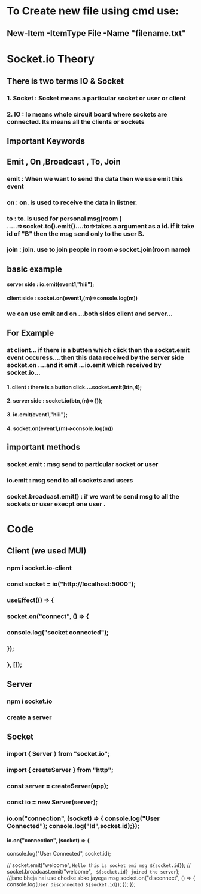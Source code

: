 # To Create new file using cmd use:

## New-Item -ItemType File -Name "filename.txt"

# Socket.io Theory

## There is two terms IO & Socket

### 1. Socket : Socket means a particular socket or user or client

### 2. IO : Io means whole circuit board where sockets are connected. Its means all the clients or sockets

## Important Keywords

## Emit , On ,Broadcast , To, Join

### emit : When we want to send the data then we use emit this event

### on : on. is used to receive the data in listner.

### to : to. is used for personal msg(room ) .....=>socket.to().emit()....to=>takes a argument as a id. if it take id of "B" then the msg send only to the user B.

### join : join. use to join people in room=>socket.join(room name)

## basic example

#### server side : io.emit(event1,"hiii");

#### client side : socket.on(event1,(m)=>console.log(m))

### we can use emit and on ...both sides client and server...

## For Example

### at client... if there is a butten which click then the socket.emit event occuress....then this data received by the server side socket.on ....and it emit ...io.emit which received by socket.io...

#### 1. client : there is a button click....socket.emit(btn,4);

#### 2. server side : socket.io(btn,(n)=>{});

#### 3. io.emit(event1,"hiii");

#### 4. socket.on(event1,(m)=>console.log(m))

## important methods

### socket.emit : msg send to particular socket or user

### io.emit : msg send to all sockets and users

### socket.broadcast.emit() : if we want to send msg to all the sockets or user execpt one user .

# Code

## Client (we used MUI)

### npm i socket.io-client

### const socket = io("http://localhost:5000");

### useEffect(() => {

### socket.on("connect", () => {

### console.log("socket connected");

### });

### }, []);

## Server

### npm i socket.io

### create a server

## Socket

### import { Server } from "socket.io";

### import { createServer } from "http";

### const server = createServer(app);

### const io = new Server(server);

### io.on("connection", (socket) => { console.log("User Connected"); console.log("Id",socket.id);});

#### io.on("connection", (socket) => {

console.log("User Connected", socket.id);

// socket.emit("welcome", `Hello this is socket emi msg ${socket.id}`);
// socket.broadcast.emit("welcome", ` ${socket.id} joined the server`); //jisne bheja hai use chodke sbko jayega msg
socket.on("disconnect", () => {
console.log(`User Disconnected ${socket.id}`);
});
});

